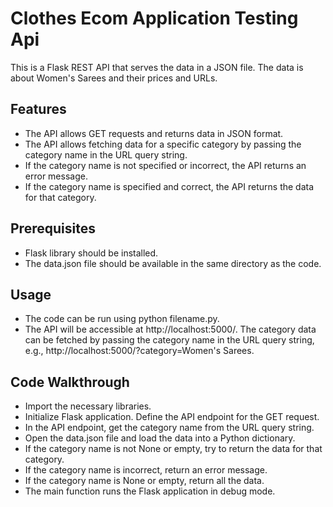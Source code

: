 # Clothes Ecom Application Testing Api

This is a Flask REST API that serves the data in a JSON file. The data is about Women's Sarees and their prices and URLs.

## Features

- The API allows GET requests and returns data in JSON format.
- The API allows fetching data for a specific category by passing the category name in the URL query string.
- If the category name is not specified or incorrect, the API returns an error message.
- If the category name is specified and correct, the API returns the data for that category.

## Prerequisites

- Flask library should be installed.
- The data.json file should be available in the same directory as the code.

## Usage

- The code can be run using python filename.py.
- The API will be accessible at http://localhost:5000/.
  The category data can be fetched by passing the category name in the URL query string, e.g., http://localhost:5000/?category=Women's Sarees.

## Code Walkthrough

- Import the necessary libraries.
- Initialize Flask application.
  Define the API endpoint for the GET request.
- In the API endpoint, get the category name from the URL query string.
- Open the data.json file and load the data into a Python dictionary.
- If the category name is not None or empty, try to return the data for that category.
- If the category name is incorrect, return an error message.
- If the category name is None or empty, return all the data.
- The main function runs the Flask application in debug mode.
